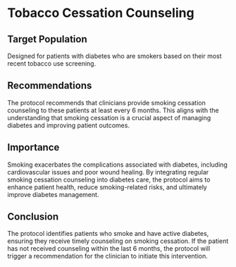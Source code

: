 # Tobacco Cessation Counseling

## Target Population
Designed for patients with diabetes who are smokers based on their most recent tobacco use screening.
## Recommendations
The protocol recommends that clinicians provide smoking cessation counseling to these patients at least every 6 months. This aligns with the understanding that smoking cessation is a crucial aspect of managing diabetes and improving patient outcomes.
## Importance
Smoking exacerbates the complications associated with diabetes, including cardiovascular issues and poor wound healing. By integrating regular smoking cessation counseling into diabetes care, the protocol aims to enhance patient health, reduce smoking-related risks, and ultimately improve diabetes management.
## Conclusion
The protocol identifies patients who smoke and have active diabetes, ensuring they receive timely counseling on smoking cessation. If the patient has not received counseling within the last 6 months, the protocol will trigger a recommendation for the clinician to initiate this intervention. 
